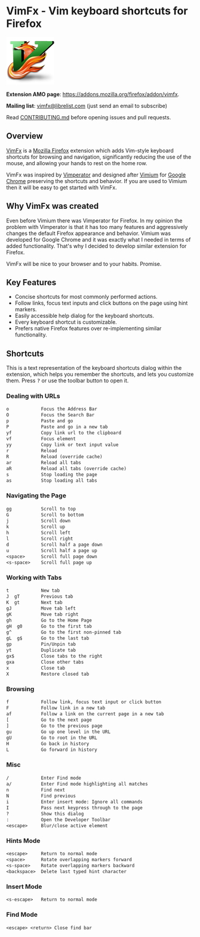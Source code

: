 # VimFx - Vim keyboard shortcuts for Firefox

![VimFx Logo](icon-large.png)

**Extension AMO page**: <https://addons.mozilla.org/firefox/addon/vimfx>.

**Mailing list**: [vimfx@librelist.com] (just send an email to subscribe)

Read [CONTRIBUTING.md](CONTRIBUTING.md) before opening issues and pull requests.

[vimfx@librelist.com]: mailto:vimfx@librelist.com?subject=Subscribe

## Overview

[VimFx] is a [Mozilla Firefox] extension which adds Vim-style keyboard shortcuts
for browsing and navigation, significantly reducing the use of the mouse, and
allowing your hands to rest on the home row.

VimFx was inspired by [Vimperator] and designed after [Vimium] for [Google
Chrome] preserving the shortcuts and behavior. If you are used to Vimium then
it will be easy to get started with VimFx.

[VimFx]: https://addons.mozilla.org/firefox/addon/vimfx
[Mozilla Firefox]: https://www.mozilla.org/firefox
[Vimperator]: http://www.vimperator.org/vimperator
[Vimium]: http://vimium.github.io/
[Google Chrome]: https://www.google.com/chrome

## Why VimFx was created

Even before Vimium there was Vimperator for Firefox. In my opinion the problem
with Vimperator is that it has too many features and aggressively changes the
default Firefox appearance and behavior. Vimium was developed for Google Chrome
and it was exactly what I needed in terms of added functionality. That's why I
decided to develop similar extension for Firefox.

VimFx will be nice to your browser and to your habits. Promise.

## Key Features

- Concise shortcuts for most commonly performed actions.
- Follow links, focus text inputs and click buttons on the page using hint
  markers.
- Easily accessible help dialog for the keyboard shortcuts.
- Every keyboard shortcut is customizable.
- Prefers native Firefox features over re-implementing similar functionality.

## Shortcuts

This is a text representation of the keyboard shortcuts dialog within the
extension, which helps you remember the shortcuts, and lets you customize them.
Press <kbd>?</kbd> or use the toolbar button to open it.

### Dealing with URLs

    o            Focus the Address Bar
    O            Focus the Search Bar
    p            Paste and go
    P            Paste and go in a new tab
    yf           Copy link url to the clipboard
    vf           Focus element
    yy           Copy link or text input value
    r            Reload
    R            Reload (override cache)
    ar           Reload all tabs
    aR           Reload all tabs (override cache)
    s            Stop loading the page
    as           Stop loading all tabs

### Navigating the Page

    gg           Scroll to top
    G            Scroll to bottom
    j            Scroll down
    k            Scroll up
    h            Scroll left
    l            Scroll right
    d            Scroll half a page down
    u            Scroll half a page up
    <space>      Scroll full page down
    <s-space>    Scroll full page up

### Working with Tabs

    t            New tab
    J  gT        Previous tab
    K  gt        Next tab
    gJ           Move tab left
    gK           Move tab right
    gh           Go to the Home Page
    gH  g0       Go to the first tab
    g^           Go to the first non-pinned tab
    gL  g$       Go to the last tab
    gp           Pin/Unpin tab
    yt           Duplicate tab
    gx$          Close tabs to the right
    gxa          Close other tabs
    x            Close tab
    X            Restore closed tab

### Browsing

    f            Follow link, focus text input or click button
    F            Follow link in a new tab
    af           Follow a link on the current page in a new tab
    [            Go to the next page
    ]            Go to the previous page
    gu           Go up one level in the URL
    gU           Go to root in the URL
    H            Go back in history
    L            Go forward in history

### Misc

    /            Enter Find mode
    a/           Enter Find mode highlighting all matches
    n            Find next
    N            Find previous
    i            Enter insert mode: Ignore all commands
    I            Pass next keypress through to the page
    ?            Show this dialog
    :            Open the Developer Toolbar
    <escape>     Blur/close active element

### Hints Mode

    <escape>     Return to normal mode
    <space>      Rotate overlapping markers forward
    <s-space>    Rotate overlapping markers backward
    <backspace>  Delete last typed hint character

### Insert Mode

    <s-escape>   Return to normal mode

### Find Mode

    <escape> <return> Close find bar
